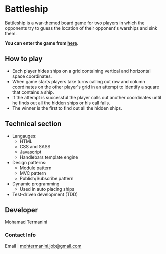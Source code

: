 # Battleship

Battleship is a war-themed board game for two players in which the opponents try to guess the location of their opponent's warships and sink them.

**You can enter the game from [here](https://mohtermanini.github.io/Battleship/).**

## How to play
* Each player hides ships on a grid containing vertical and horizontal space coordinates.
* When game starts players take turns calling out row and column coordinates on the other player's grid in an attempt to identify a square that contains a ship.
* If the attempt is successful the player calls out another coordinates until he finds out all the hidden ships or his call fails.
* The winner is the first to find out all the hidden ships.

## Technical section
* Langauges:
    * HTML
    * CSS and SASS
    * Javascript
    * Handlebars template engine
* Design patterns:
    * Module pattern
    * MVC pattern
    * Publish/Subscribe pattern
* Dynamic programming
    * Used in auto placing ships
* Test-driven development (TDD)

## Developer
Mohamad Termanini

### Contact Info
Email | mohtermanini.job@gmail.com